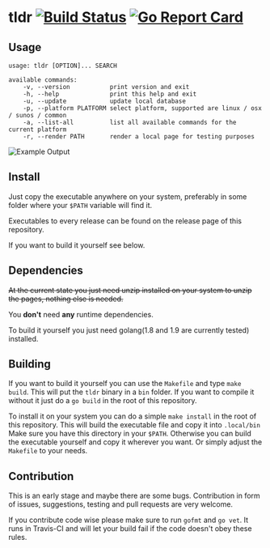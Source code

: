 # tldr [![Build Status](https://travis-ci.org/mstruebing/tldr.svg?branch=master)](https://travis-ci.org/mstruebing/tldr) [![Go Report Card](https://goreportcard.com/badge/github.com/mstruebing/tldr-go-client)](https://goreportcard.com/report/github.com/mstruebing/tldr-go-client)

## Usage

```
usage: tldr [OPTION]... SEARCH

available commands:
    -v, --version           print version and exit
    -h, --help              print this help and exit
    -u, --update            update local database
    -p, --platform PLATFORM select platform, supported are linux / osx / sunos / common
    -a, --list-all          list all available commands for the current platform
    -r, --render PATH       render a local page for testing purposes
```

![Example Output](https://raw.githubusercontent.com/mstruebing/tldr-go-client/master/docs/example.png "Example Output")

## Install

Just copy the executable anywhere on your system, preferably in some folder where 
your `$PATH` variable will find it.

Executables to every release can be found on the release page of this repository.

If you want to build it yourself see below.

## Dependencies
~~At the current state you just need unzip installed on your system to unzip the pages, nothing else is needed.~~

You __don't__ need __any__ runtime dependencies.

To build it yourself you just need golang(1.8 and 1.9 are currently tested) installed.

## Building

If you want to build it yourself you can use the `Makefile` and type `make build`.
This will put the `tldr` binary in a `bin` folder.
If you want to compile it without it just do a `go build` in the root of this repository.

To install it on your system you can do a simple `make install` in the root of this repository.
This will build the executable file and copy it into `.local/bin`
Make sure you have this directory in your `$PATH`.
Otherwise you can build the executable yourself and copy it wherever you want. Or simply adjust the `Makefile` to your needs.


## Contribution

This is an early stage and maybe there are some bugs.
Contribution in form of issues, suggestions, testing and pull requests are very welcome.

If you contribute code wise please make sure to run `gofmt` and `go vet`.
It runs in Travis-CI and will let your build fail if the code doesn't obey these rules.
